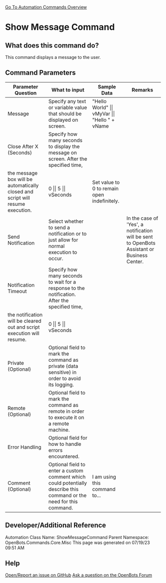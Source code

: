 <!--TITLE: Show Message Command -->
<!-- SUBTITLE: a command in the Core Commands\Misc group. -->
[Go To Automation Commands Overview](/automation-commands)


# Show Message Command


## What does this command do?
This command displays a message to the user.


## Command Parameters
| Parameter Question   	| What to input  	|  Sample Data 	| Remarks  	|
| ---                    | ---               | ---           | ---       |
|Message|Specify any text or variable value that should be displayed on screen.|"Hello World" \|\| vMyVar \|\| "Hello " + vName||
|Close After X (Seconds)|Specify how many seconds to display the message on screen. After the specified time,
the message box will be automatically closed and script will resume execution.|0 \|\| 5 \|\| vSeconds|Set value to 0 to remain open indefinitely.|
|Send Notification|Select whether to send a notification or to just allow for normal execution to occur.||In the case of 'Yes', a notification will be sent to OpenBots Assistant or Business Center.|
|Notification Timeout|Specify how many seconds to wait for a response to the notification. After the specified time,
the notification will be cleared out and script execution will resume.|0 \|\| 5 \|\| vSeconds||
|Private (Optional)|Optional field to mark the command as private (data sensitive) in order to avoid its logging.|||
|Remote (Optional)|Optional field to mark the command as remote in order to execute it on a remote machine.|||
|Error Handling|Optional field for how to handle errors encountered.|||
|Comment (Optional)|Optional field to enter a custom comment which could potentially describe this command or the need for this command.|I am using this command to...||


## Developer/Additional Reference
Automation Class Name: ShowMessageCommand
Parent Namespace: OpenBots.Commands.Core.Misc
This page was generated on 07/19/23 09:51 AM


## Help
[Open/Report an issue on GitHub](https://github.com/OpenBotsAI/OpenBots.Studio/issues/new)
[Ask a question on the OpenBots Forum](https://openbots.ai/forums/)
